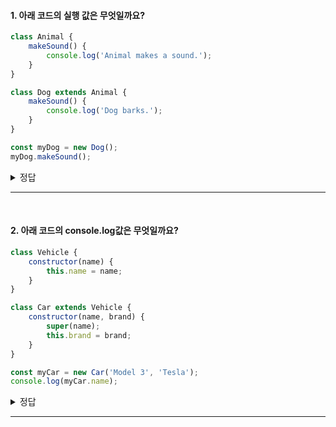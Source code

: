 #### 1. 아래 코드의 실행 값은 무엇일까요?

```javascript
class Animal {
    makeSound() {
        console.log('Animal makes a sound.');
    }
}

class Dog extends Animal {
    makeSound() {
        console.log('Dog barks.');
    }
}

const myDog = new Dog();
myDog.makeSound();
```
<details>
  <summary>정답</summary>
  Dog barks. <br />
  이유 : Dog 클래스에서 makeSound 메서드 오버라이딩이 되었기때문이다.
</details>

***
<br />

#### 2. 아래 코드의 console.log값은 무엇일까요?

```javascript
class Vehicle {
    constructor(name) {
        this.name = name;
    }
}

class Car extends Vehicle {
    constructor(name, brand) {
        super(name);
        this.brand = brand;
    }
}

const myCar = new Car('Model 3', 'Tesla');
console.log(myCar.name);
```
<details>
  <summary>정답</summary>
  Modal 3 <br />
  이유 : Car 클래스에서 super를 사용해 부모의 생성자를 호출하였기 때문에 name이라는 속성을 사용할 수 있다.
</details>

***
<br />